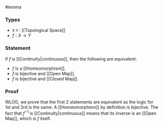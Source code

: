 #lemma
### Types
- `X` `Y` : [[Topological Space]] 
- $f : X \to Y$
### Statement
If $f$ is [[Continuity|continuous]], then the following are equivalent:
- $f$ is a [[Homeomorphism]].
- $f$ is bijective and [[Open Map]].
- $f$ is bijective and [[Closed Map]].
### Proof

WLOG, we prove that the first 2 statements are equivalent as the logic for 1st and 3rd is the same. A [[Homeomorphism]] by definition is bijective. The fact that $f^{-1}$ is [[Continuity|continuous]] means that its inverse is an [[Open Map]], which is $f$ itself.